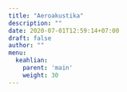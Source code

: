 ```yaml
---
title: "Aeroakustika"
description: ""
date: 2020-07-01T12:59:14+07:00
draft: false
author: ""
menu:
  keahlian:
    parent: 'main'
    weight: 30
---
```

